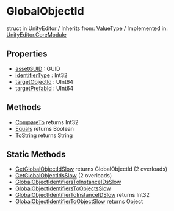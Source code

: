 # GlobalObjectId
struct in UnityEditor
 / Inherits from: <a href="https://docs.unity3d.com/6000.1/Documentation/ScriptReference/ValueType.html">ValueType</a> / Implemented in: <a href="https://docs.unity3d.com/6000.1/Documentation/ScriptReference/UnityEditor.CoreModule.html">UnityEditor.CoreModule</a>

## Properties
- <a href="https://docs.unity3d.com/6000.1/Documentation/ScriptReference/GlobalObjectId-assetGUID.html">assetGUID</a> : GUID
- <a href="https://docs.unity3d.com/6000.1/Documentation/ScriptReference/GlobalObjectId-identifierType.html">identifierType</a> : Int32
- <a href="https://docs.unity3d.com/6000.1/Documentation/ScriptReference/GlobalObjectId-targetObjectId.html">targetObjectId</a> : UInt64
- <a href="https://docs.unity3d.com/6000.1/Documentation/ScriptReference/GlobalObjectId-targetPrefabId.html">targetPrefabId</a> : UInt64

## Methods
- <a href="https://docs.unity3d.com/6000.1/Documentation/ScriptReference/GlobalObjectId.CompareTo.html">CompareTo</a> returns Int32
- <a href="https://docs.unity3d.com/6000.1/Documentation/ScriptReference/GlobalObjectId.Equals.html">Equals</a> returns Boolean
- <a href="https://docs.unity3d.com/6000.1/Documentation/ScriptReference/GlobalObjectId.ToString.html">ToString</a> returns String

## Static Methods
- <a href="https://docs.unity3d.com/6000.1/Documentation/ScriptReference/GlobalObjectId.GetGlobalObjectIdSlow.html">GetGlobalObjectIdSlow</a> returns GlobalObjectId (2 overloads)
- <a href="https://docs.unity3d.com/6000.1/Documentation/ScriptReference/GlobalObjectId.GetGlobalObjectIdsSlow.html">GetGlobalObjectIdsSlow</a> (2 overloads)
- <a href="https://docs.unity3d.com/6000.1/Documentation/ScriptReference/GlobalObjectId.GlobalObjectIdentifiersToInstanceIDsSlow.html">GlobalObjectIdentifiersToInstanceIDsSlow</a>
- <a href="https://docs.unity3d.com/6000.1/Documentation/ScriptReference/GlobalObjectId.GlobalObjectIdentifiersToObjectsSlow.html">GlobalObjectIdentifiersToObjectsSlow</a>
- <a href="https://docs.unity3d.com/6000.1/Documentation/ScriptReference/GlobalObjectId.GlobalObjectIdentifierToInstanceIDSlow.html">GlobalObjectIdentifierToInstanceIDSlow</a> returns Int32
- <a href="https://docs.unity3d.com/6000.1/Documentation/ScriptReference/GlobalObjectId.GlobalObjectIdentifierToObjectSlow.html">GlobalObjectIdentifierToObjectSlow</a> returns Object
